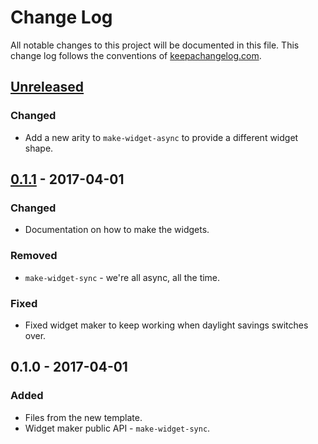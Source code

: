 # Change Log
All notable changes to this project will be documented in this file. This change log follows the conventions of [keepachangelog.com](http://keepachangelog.com/).

## [Unreleased]
### Changed
- Add a new arity to `make-widget-async` to provide a different widget shape.

## [0.1.1] - 2017-04-01
### Changed
- Documentation on how to make the widgets.

### Removed
- `make-widget-sync` - we're all async, all the time.

### Fixed
- Fixed widget maker to keep working when daylight savings switches over.

## 0.1.0 - 2017-04-01
### Added
- Files from the new template.
- Widget maker public API - `make-widget-sync`.

[Unreleased]: https://github.com/your-name/trance-dancers/compare/0.1.1...HEAD
[0.1.1]: https://github.com/your-name/trance-dancers/compare/0.1.0...0.1.1
